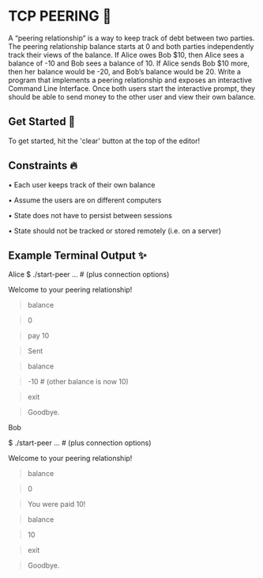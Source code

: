 
# TCP PEERING 📝  
A “peering relationship” is a way to keep track of debt between two parties. The peering relationship balance starts at 0 and both parties independently track their views of the balance. If Alice owes Bob $10, then Alice sees a balance of -10 and Bob sees a balance of 10. If Alice sends Bob $10 more, then her balance would be -20, and Bob’s balance would be 20.
Write a program that implements a peering relationship and exposes an interactive Command Line Interface. Once both users start the interactive prompt, they should be able to send money to the other user and view their own balance.

## Get Started 🚀  
To get started, hit the 'clear' button at the top of the editor!  

## Constraints 🔥  
• Each user keeps track of their own balance

• Assume the users are on different computers

• State does not have to persist between sessions

• State should not be tracked or stored remotely (i.e. on a server)
    
## Example Terminal Output ✨  

Alice
$ ./start-peer ... # (plus connection options) 

Welcome to your peering relationship!
> balance

> 0

> pay 10

> Sent

> balance

> -10 # (other balance is now 10) 

> exit

> Goodbye.





Bob

$ ./start-peer ... # (plus connection options)

 Welcome to your peering relationship!

> balance

> 0

> You were paid 10!

> balance

> 10

> exit

> Goodbye.



